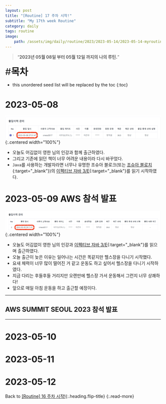 ```yaml
---
layout: post
title: "[Routine] 17 주차 시작!"
subtitle: "My 17th week Routine"
category: daily
tags: routine
image:
    path: /assets/img/daily/routine/2023/2023-05-14/2023-05-14-myroutine-17th.png
---
```


> “**2023년 05월 08일 부터 05월 12일 까지의 나의 루틴.**”

<span style="font-size:30px;">\#**목차**</span>
* this unordered seed list will be replaced by the toc
{:toc}

# 2023-05-08 
![](/assets/img/daily/routine/2023/2023-05-14/2023-05-08_myroutine.png){:.centered width="100%"}
- 오늘도 어김없이 영한 님의 인강과 함께 출근하였다.
- 그리고 기존에 읽던 책이 너무 어려운 내용이라 다시 바꾸었다.
- `Java`를 사용하는 개발자라면 너무나 유명한 조슈아 블로크(또는 [조슈아 블로치]{:target="_blank"})의 [이펙티브 자바 3/E]{:target="_blank"}를 읽기 시작하였다.

# 2023-05-09 AWS 참석 발표
![](/assets/img/daily/routine/2023/2023-05-14/2023-05-09_myroutine.png){:.centered width="100%"}
- 오늘도 어김없이 영한 님의 인강과 [이펙티브 자바 3/E]{:target="_blank"}를 읽으며 출근하였다.
- 오늘 출근이 늦은 이유는 일어나는 시간은 똑같지만 헬스장을 다니기 시작했다.
- 요새 체력이 너무 많이 떨어진 거 같고 운동도 하고 싶어서 헬스장을 다니기 시작하였다.
- 지금 다리는 후들후들 거리지만 오랜만에 헬스장 가서 운동해서 그런지 너무 상쾌하다!
- 앞으로 매일 아침 운동을 하고 출근할 예정이다.

***
## AWS SUMMIT SEOUL 2023 참석 발표


***

# 2023-05-10
# 2023-05-11
# 2023-05-12

Back to [[Routine] 16 주차 시작!](./2023-05-07-week-16th.md){:.heading.flip-title}
{:.read-more}

[//]: # (Continue with [[Routine] 17 주차 시작!]&#40;../05-may/2023-05-07-week-16th.md&#41;{:.heading.flip-title})
[//]: # ({:.read-more})

<!-- Links -->
[조슈아 블로치]: https://ko.wikipedia.org/wiki/%EC%A1%B0%EC%8A%88%EC%95%84_%EB%B8%94%EB%A1%9C%EC%B9%98
[이펙티브 자바 3/E]: https://product.kyobobook.co.kr/detail/S000001033066

<!-- Study Links -->

<!-- Commit Links -->